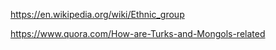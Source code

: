 https://en.wikipedia.org/wiki/Ethnic_group

https://www.quora.com/How-are-Turks-and-Mongols-related

